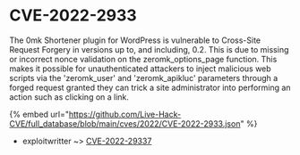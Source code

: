 # CVE-2022-2933

The 0mk Shortener plugin for WordPress is vulnerable to Cross-Site Request Forgery in versions up to, and including, 0.2. This is due to missing or incorrect nonce validation on the zeromk_options_page function. This makes it possible for unauthenticated attackers to inject malicious web scripts via the 'zeromk_user' and 'zeromk_apikluc' parameters through a forged request granted they can trick a site administrator into performing an action such as clicking on a link.

{% embed url="https://github.com/Live-Hack-CVE/full_database/blob/main/cves/2022/CVE-2022-2933.json" %}


* exploitwritter ~> [CVE-2022-29337](https://www.alice-snow.ru/2022/database/cve-2022-2933/cve-2022-29337-exploitwritter)